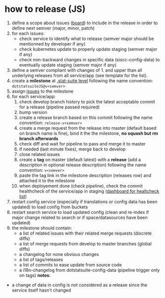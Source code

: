 # how to release (JS)

1. define a scope about issues ([board](https://gitlab.com/groups/sis-cc/-/boards/1200479?label_name[]=JavaScript)) to include in the release in order to define next semver (major, minor, patch)
1. for each issues:
    - check service to identify what to release (semver major should be mentionned by developer if any)
    - check kubernetes update to properly update staging (semver major if any)
    - check non-backward changes in specific data (siscc-config-data) to eventually update staging (semver major if any)
1. define a semver compliant with changes of 1. and upper than all underlying releases from all service/app (see template for the list).
1. create a **milestone** at [.stat-suite level](https://gitlab.com/groups/sis-cc/.stat-suite/-/milestones) following the name convention: `dotstatsuiteJS@v<semver>`
1. assign [issues](https://gitlab.com/groups/sis-cc/.stat-suite/-/issues?scope=all&utf8=%E2%9C%93&state=opened&label_name[]=JavaScript&label_name[]=s%3A%3Arelease) to the milestone
1. for each service/app:
    1. check develop branch history to pick the latest acceptable commit for a release (pipeline passed required)
    1. bump version
    1. create a release branch based on this commit following the name convention: `release-v<semver>`
    1. create a merge request from the release into master (default based on branch name is fine), bind it the the milestone, **no squash but rm branch afterwards**
    1. check diff and wait for pipeline to pass and merge it to master
    1. if needed (last minute fixes), merge back to develop
    1. close related issues
    1. create a **tag** on master (default latest) with a **release** (add a description in optional release description) following the name convention: `v<semver>`
    1. paste the tag link in the milestone description (releases row) and attached it to the milestone
    1. when deployement done (check pipeline), check the commit healthcheck of the service/app in staging ([dashboard for healtcheck list](https://gitlab.com/sis-cc/dotstatsuite-documentation/-/blob/master/devops-dashboard.md))
1. restart config service (especially if translations or config data has been updated) to load config from buckets
1. restart search service to load updated config (clean and re-index if major change related to search or if space/datasources have been updated)
1. the milestone should contain:
    - a list of related issues with their related merge requests (discrete diffs)
    - a list of merge requests from develop to master branches (global diffs)
    - a changelog for none obvious changes
    - a list of tags/releases
    - a list of commits to ease update from source code
    - a i18n-changelog from dotstatsuite-config-data (pipeline trigger only on tags)
**notes**:
- a change of data in config is not considered as a release since the service itself hasn't changed
